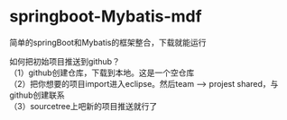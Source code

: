 # springboot-Mybatis-mdf
简单的springBoot和Mybatis的框架整合，下载就能运行<br/>

如何把初始项目推送到github？<br/>
（1）github创建仓库，下载到本地。这是一个空仓库<br/>
（2）把你想要的项目import进入eclipse。然后team --> projest shared，与github创建联系<br/>
（3）sourcetree上吧新的项目推送就行了<br/>

